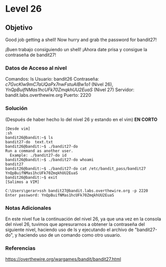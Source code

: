 # Level 26
## Objetivo
Good job getting a shell! Now hurry and grab the password for bandit27!

¡Buen trabajo consiguiendo un shell! ¡Ahora date prisa y consigue la contraseña de bandit27!
### Datos de Acceso al nivel
Comandos: ls
Usuario: bandit26
Contraseña:  *c7GvcKlw9mC7aUQaPx7nwFstuAIBw1o1* (Nivel 26), *YnQpBuifNMas1hcUFk70ZmqkhUU2EuaS* (Nivel 27)
Servidor: bandit.labs.overthewire.org
Puerto: 2220
### Solución
(Después de haber hecho lo del nivel 26 y estando en el vim)
**EN CORTO**
```
[Desde vim]
:sh
bandit26@bandit:~$ ls
bandit27-do  text.txt
bandit26@bandit:~$ ./bandit27-do
Run a command as another user.
  Example: ./bandit27-do id
bandit26@bandit:~$ ./bandit27-do whoami
bandit27
bandit26@bandit:~$ ./bandit27-do cat /etc/bandit_pass/bandit27
YnQpBuifNMas1hcUFk70ZmqkhUU2EuaS
bandit26@bandit:~$ exit
[Salimos a VIM]

C:\Users\gerar>ssh bandit27@bandit.labs.overthewire.org -p 2220
Enter password: YnQpBuifNMas1hcUFk70ZmqkhUU2EuaS
```
### Notas Adicionales
En este nivel fue la continuación del nivel 26, ya que una vez en la consola del nivel 26, tuvimos que apresurarnos a obtener la contraseña del siguiente nivel, haciendo uso de ls y ejecutando el archivo de "bandit27-do", y haciendo uso de un comando como otro usuario.
### Referencias
https://overthewire.org/wargames/bandit/bandit27.html